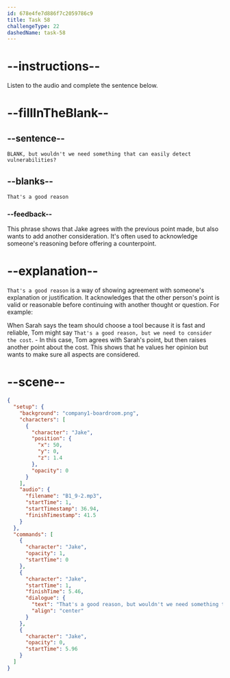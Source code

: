 ```yaml
---
id: 678e4fe7d886f7c2059786c9
title: Task 58
challengeType: 22
dashedName: task-58
---
```


<!-- (audio) Jake: That's a good reason, but wouldn't we need something that can easily detect vulnerabilities? -->

# --instructions--

Listen to the audio and complete the sentence below.

# --fillInTheBlank--

## --sentence--

`BLANK, but wouldn't we need something that can easily detect vulnerabilities?`

## --blanks--

`That's a good reason`

### --feedback--

This phrase shows that Jake agrees with the previous point made, but also wants to add another consideration. It's often used to acknowledge someone's reasoning before offering a counterpoint.

# --explanation--

`That's a good reason` is a way of showing agreement with someone's explanation or justification. It acknowledges that the other person's point is valid or reasonable before continuing with another thought or question. For example:

When Sarah says the team should choose a tool because it is fast and reliable, Tom might say `That's a good reason, but we need to consider the cost`. - In this case, Tom agrees with Sarah's point, but then raises another point about the cost. This shows that he values her opinion but wants to make sure all aspects are considered.

# --scene--

```json
{
  "setup": {
    "background": "company1-boardroom.png",
    "characters": [
      {
        "character": "Jake",
        "position": {
          "x": 50,
          "y": 0,
          "z": 1.4
        },
        "opacity": 0
      }
    ],
    "audio": {
      "filename": "B1_9-2.mp3",
      "startTime": 1,
      "startTimestamp": 36.94,
      "finishTimestamp": 41.5
    }
  },
  "commands": [
    {
      "character": "Jake",
      "opacity": 1,
      "startTime": 0
    },
    {
      "character": "Jake",
      "startTime": 1,
      "finishTime": 5.46,
      "dialogue": {
        "text": "That's a good reason, but wouldn't we need something that can easily detect vulnerabilities?",
        "align": "center"
      }
    },
    {
      "character": "Jake",
      "opacity": 0,
      "startTime": 5.96
    }
  ]
}
```
